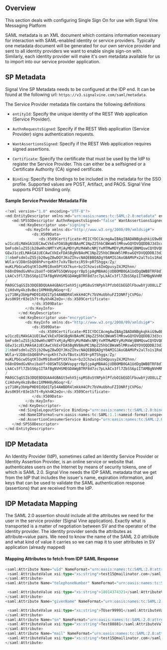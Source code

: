 ## Overview

This section deals with configuring Single Sign On for use with Signal Vine Messaging Platform

SAML metadata is an XML document which contains information necessary for interaction
with SAML-enabled identity or service providers. Typically one metadata document will be generated for our own service provider and sent to all identity providers we want to enable single sign-on with. Similarly, each identity provider will make it's own metadata available for us to import into our service provider application. 

## SP Metadata

Signal Vine SP Metadata needs to be configured at the IDP end. It can be found at the
following url: `https://v3.signalvine.com/saml/metadata`. 

The Service Provider metadata file contains the following definitions

*  `entityId`: Specify the unique identity of the REST Web application
(Service Provider).

*  `AuthnRequestsSigned`: Specify if the REST Web application (Service Provider) signs
authentication requests.

*  `WantAssertionsSigned`: Specify if the REST Web application requires signed
assertions.

*  `Certificate`: Specify the certificate that must be used by the IdP to
register the Service Provider. This can either be a selfsigned
or a Certificate Authority (CA) signed certificate. 

*  `Binding`: Specify the bindings to be included in the metadata for the
SSO profile. Supported values are POST, Artifact, and
PAOS.
Signal Vine supports POST binding only.

#### Sample Service Provider Metadata File

```scala
<?xml version="1.0" encoding="UTF-8"?>
<md:EntityDescriptor xmlns:md="urn:oasis:names:tc:SAML:2.0:metadata" entityID="SignalVine">
   <md:SPSSODescriptor AuthnRequestsSigned="false" WantAssertionsSigned="false" protocolSupportEnumeration="urn:oasis:names:tc:SAML:2.0:protocol">
      <md:KeyDescriptor use="signing">
         <ds:KeyInfo xmlns:ds="http://www.w3.org/2000/09/xmldsig#">
            <ds:X509Data>
               <ds:X509Certificate>MIICYDCCAcmgAwIBAgIBADANBgkqhkiG9w0BAQ0FADBNMQswCQYDVQQGE
wJ1czELMAkGA1UECAwCVkExFDASBgNVBAoMC1NpZ25hbCBWaW5lMRswGQYDVQQDDBJ3d3cuc2ln
bmFsdmluZS5jb20wHhcNMTYxMjAyMDYyMzM4WhcNMjYxMTMwMDYyMzM4WjBNMQswCQYDVQQ
GEwJ1czELMAkGA1UECAwCVkExFDASBgNVBAoMC1NpZ25hbCBWaW5lMRswGQYDVQQDDBJ3d3cuc
2lnbmFsdmluZS5jb20wgZ8wDQYJKoZIhvcNAQEBBQADgY0AMIGJAoGBAMVPx2alTo1s1RoD00rsG15K
WUla+VJD8nSbQ08hPvrqvKht7xXvTBotxiR59+pRTShggx/Zy/
muKLPbGcwOSqtKlOxM918xm5PtXX7kun+bzIChzwis6ImQpusyZ4JM2hnn/
h68nD9mdGvNhxibaVf+O8SWTG5QWVopgrrBp5jpAgMBAAGjUDBOMB0GA1UdDgQWBBTRF8d7zc7p
LkACv3fl7ZbSS6p1ITAfBgNVHSMEGDAWgBTRF8d7zc7pLkACv3fl7ZbSS6p1ITAMBgNVHRMEBTADAQH
/
MA0GCSqGSIb3DQEBDQUAA4GBAGt5ehX5jspMS8uStNPphlPfzbO1bEGDlFbuwbYjUO8LLZTlWvUvpp
CiHdvHy4kz8vBez1XMHH8yNGoqr+E/
yz718Ky3bHpPHD9IdQd1Tp54AWBDR4lmkkH4CPc7bVHuUbhuFZIONRfjCVPGo/
Avs0K9tr03e1h7t+Rykh4K2eQv</ds:X509Certificate>
            </ds:X509Data>
         </ds:KeyInfo>
      </md:KeyDescriptor>
      <md:KeyDescriptor use="encryption">
         <ds:KeyInfo xmlns:ds="http://www.w3.org/2000/09/xmldsig#">
            <ds:X509Data>
               <ds:X509Certificate>MIICYDCCAcmgAwIBAgIBADANBgkqhkiG9w0BAQ0FADBNMQswCQYDVQQGE
wJ1czELMAkGA1UECAwCVkExFDASBgNVBAoMC1NpZ25hbCBWaW5lMRswGQYDVQQDDBJ3d3cuc2ln
bmFsdmluZS5jb20wHhcNMTYxMjAyMDYyMzM4WhcNMjYxMTMwMDYyMzM4WjBNMQswCQYDVQQ
GEwJ1czELMAkGA1UECAwCVkExFDASBgNVBAoMC1NpZ25hbCBWaW5lMRswGQYDVQQDDBJ3d3cuc
2lnbmFsdmluZS5jb20wgZ8wDQYJKoZIhvcNAQEBBQADgY0AMIGJAoGBAMVPx2alTo1s1RoD00rsG15K
WUla+VJD8nSbQ08hPvrqvKht7xXvTBotxiR59+pRTShggx/Zy/
muKLPbGcwOSqtKlOxM918xm5PtXX7kun+bzIChzwis6ImQpusyZ4JM2hnn/
h68nD9mdGvNhxibaVf+O8SWTG5QWVopgrrBp5jpAgMBAAGjUDBOMB0GA1UdDgQWBBTRF8d7zc7p
LkACv3fl7ZbSS6p1ITAfBgNVHSMEGDAWgBTRF8d7zc7pLkACv3fl7ZbSS6p1ITAMBgNVHRMEBTADAQH
/
MA0GCSqGSIb3DQEBDQUAA4GBAGt5ehX5jspMS8uStNPphlPfzbO1bEGDlFbuwbYjUO8LLZTlWvUvpp
CiHdvHy4kz8vBez1XMHH8yNGoqr+E/
yz718Ky3bHpPHD9IdQd1Tp54AWBDR4lmkkH4CPc7bVHuUbhuFZIONRfjCVPGo/
Avs0K9tr03e1h7t+Rykh4K2eQv</ds:X509Certificate>
            </ds:X509Data>
         </ds:KeyInfo>
      </md:KeyDescriptor>
      <md:SingleLogoutService Binding="urn:oasis:names:tc:SAML:2.0:bindings:HTTP-Redirect" Location="http://172.16.0.106:8080/auth/saml-callback" />
      <md:NameIDFormat>urn:oasis:names:tc:SAML:1.1:nameid-format:unspecified</md:NameIDFormat>
      <md:AssertionConsumerService Binding="urn:oasis:names:tc:SAML:2.0:bindings:HTTPPOST" Location="http://172.16.0.106:8080/auth/saml-callback" index="1" />
   </md:SPSSODescriptor>
</md:EntityDescriptor>
```

## IDP Metadata

An Identity Provider (IdP), sometimes called an Identity Service Provider or Identity
Assertion Provider, is an online service or website that authenticates users on the Internet
by means of security tokens, one of which is SAML 2.0. Signal Vine needs
the IDP SAML metadata that we get from the IdP that includes the issuer's name, expiration
information, and keys that can be used to validate the SAML authentication response
(assertions) that are received from the IdP. 

## IDP Metadata Mapping

The SAML 2.0 assertion should include all the attributes we need for the user in the service
provider (Signal Vine application). Exactly what is transported is a matter of negotiation
between SV and the operator of the identity provider. The identity provider sends the
attributes as attribute=value pairs. We need to know the name of the SAML 2.0 attribute
and what kind of value it carries so we can map it to user attributes in SV application
(already mapped) 

#### Mapping Attributes to fetch from IDP SAML Response 
```scala
<saml:Attribute Name="uid" NameFormat="urn:oasis:names:tc:SAML:2.0:attrname-format:basic">
 <saml:AttributeValue xsi:type="xs:string">test15@mailinator.com</saml:AttributeValue>
</saml:Attribute>
<saml:Attribute Name="telephoneNumber" NameFormat="urn:oasis:names:tc:SAML:2.0:attrnameformat:basic">

 <saml:AttributeValue xsi:type="xs:string">18014374321</saml:AttributeValue>
</saml:Attribute>
<saml:Attribute Name="givenName" NameFormat="urn:oasis:names:tc:SAML:2.0:attrnameformat:basic">

 <saml:AttributeValue xsi:type="xs:string">TUser99991</saml:AttributeValue>
</saml:Attribute>
<saml:Attribute Name="sn" NameFormat="urn:oasis:names:tc:SAML:2.0:attrname-format:basic">
 <saml:AttributeValue xsi:type="xs:string">Test88881</saml:AttributeValue>
</saml:Attribute>
<saml:Attribute Name="mail" NameFormat="urn:oasis:names:tc:SAML:2.0:attrname-format:basic">
 <saml:AttributeValue xsi:type="xs:string">test15@mailinator.com</saml:AttributeValue>
</saml:Attribute>
```